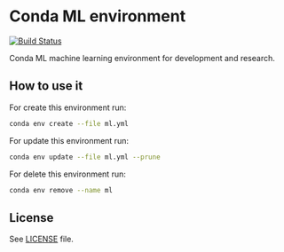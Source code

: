 # Conda ML environment

[![Build Status](https://travis-ci.org/zsxoff/conda_env_ml.svg?branch=master)](https://travis-ci.org/zsxoff/conda_env_ml)

Conda ML machine learning environment for development and research.

## How to use it

For create this environment run:

```bash
conda env create --file ml.yml
```

For update this environment run:

```bash
conda env update --file ml.yml --prune
```

For delete this environment run:

```bash
conda env remove --name ml
```

## License

See [LICENSE](<https://github.com/zsxoff/conda_env_ml/blob/master/LICENSE>) file.
